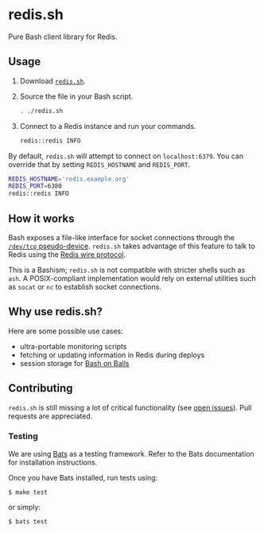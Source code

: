 # redis.sh

Pure Bash client library for Redis.

## Usage

1. Download [`redis.sh`](https://github.com/benwebber/redis.sh/raw/master/redis.sh).
2. Source the file in your Bash script.

    ```sh
    . ./redis.sh
    ```

3. Connect to a Redis instance and run your commands.

    ```sh
    redis::redis INFO
    ```

By default, `redis.sh` will attempt to connect on `localhost:6379`. You can override that by setting `REDIS_HOSTNAME` and `REDIS_PORT`.

```sh
REDIS_HOSTNAME='redis.example.org'
REDIS_PORT=6380
redis::redis INFO
```

## How it works

Bash exposes a file-like interface for socket connections through the [`/dev/tcp` pseudo-device](http://www.tldp.org/LDP/abs/html/devref1.html). `redis.sh` takes advantage of this feature to talk to Redis using the [Redis wire protocol](http://redis.io/topics/protocol/).

This is a Bashism; `redis.sh` is not compatible with stricter shells such as `ash`. A POSIX-compliant implementation would rely on external utilities such as `socat` or `nc` to establish socket connections.

## Why use redis.sh?

Here are some possible use cases:

* ultra-portable monitoring scripts
* fetching or updating information in Redis during deploys
* session storage for [Bash on Balls](https://github.com/jneen/balls/)

## Contributing

`redis.sh` is still missing a lot of critical functionality (see [open issues](https://github.com/benwebber/redis.sh/issues/)). Pull requests are appreciated.

### Testing

We are using [Bats](https://github.com/sstephenson/bats/) as a testing framework. Refer to the Bats documentation for installation instructions.

Once you have Bats installed, run tests using:

```
$ make test
```

or simply:

```
$ bats test
```

